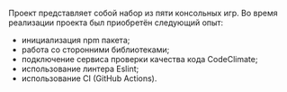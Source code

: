 Проект представляет собой набор из пяти консольных игр. Во время реализации проекта был приобретён следующий опыт:

- инициализация npm пакета;
- работа со сторонними библиотеками;
- подключение сервиса проверки качества кода CodeClimate;
- использование линтера Eslint;
- использование CI (GitHub Actions).
